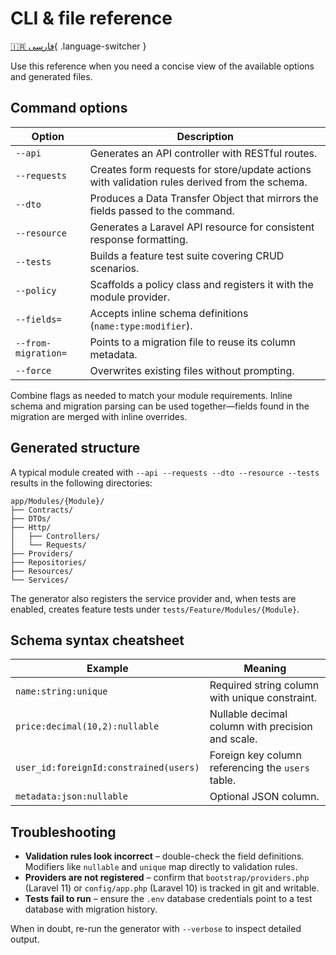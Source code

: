 # CLI & file reference

[🇮🇷 فارسی](../fa/reference.md){ .language-switcher }

Use this reference when you need a concise view of the available options and generated files.

## Command options

| Option | Description |
| --- | --- |
| `--api` | Generates an API controller with RESTful routes. |
| `--requests` | Creates form requests for store/update actions with validation rules derived from the schema. |
| `--dto` | Produces a Data Transfer Object that mirrors the fields passed to the command. |
| `--resource` | Generates a Laravel API resource for consistent response formatting. |
| `--tests` | Builds a feature test suite covering CRUD scenarios. |
| `--policy` | Scaffolds a policy class and registers it with the module provider. |
| `--fields=` | Accepts inline schema definitions (`name:type:modifier`). |
| `--from-migration=` | Points to a migration file to reuse its column metadata. |
| `--force` | Overwrites existing files without prompting. |

Combine flags as needed to match your module requirements. Inline schema and migration parsing can be used together—fields found in the migration are merged with inline overrides.

## Generated structure

A typical module created with `--api --requests --dto --resource --tests` results in the following directories:

```
app/Modules/{Module}/
├── Contracts/
├── DTOs/
├── Http/
│   ├── Controllers/
│   └── Requests/
├── Providers/
├── Repositories/
├── Resources/
└── Services/
```

The generator also registers the service provider and, when tests are enabled, creates feature tests under `tests/Feature/Modules/{Module}`.

## Schema syntax cheatsheet

| Example | Meaning |
| --- | --- |
| `name:string:unique` | Required string column with unique constraint. |
| `price:decimal(10,2):nullable` | Nullable decimal column with precision and scale. |
| `user_id:foreignId:constrained(users)` | Foreign key column referencing the `users` table. |
| `metadata:json:nullable` | Optional JSON column. |

## Troubleshooting

- **Validation rules look incorrect** – double-check the field definitions. Modifiers like `nullable` and `unique` map directly to validation rules.
- **Providers are not registered** – confirm that `bootstrap/providers.php` (Laravel 11) or `config/app.php` (Laravel 10) is tracked in git and writable.
- **Tests fail to run** – ensure the `.env` database credentials point to a test database with migration history.

When in doubt, re-run the generator with `--verbose` to inspect detailed output.
